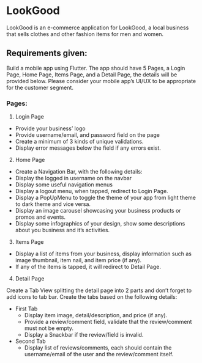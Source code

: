 # LookGood

LookGood is an e-commerce application for LookGood, a local business that sells clothes and other fashion items for men and women.

## Requirements given:
Build a mobile app using Flutter. The app should have 5 Pages, a Login Page, Home Page, Items Page, and a Detail Page, the details will be provided below. Please consider your mobile app’s UI/UX to be appropriate for the customer segment.

### Pages:
1.	Login Page
- Provide your business’ logo
- Provide username/email, and password field on the page 
- Create a minimum of 3 kinds of unique validations. 
-	Display error messages below the field if any errors exist.

2.	Home Page
-	Create a Navigation Bar, with the following details:
  -	Display the logged in username on the navbar
  -	Display some useful navigation menus
  -	Display a logout menu, when tapped, redirect to Login Page.
-	Display a PopUpMenu to toggle the theme of your app from light theme to dark theme and vice versa.
-	Display an image carousel showcasing your business products or promos and events.
-	Display some infographics of your design, show some descriptions about you business and it’s activities.

3.	Items Page
-	Display a list of items from your business, display information such as image thumbnail, item nail, and item price (if any).
-	If any of the items is tapped, it will redirect to Detail Page.

4.	Detail Page

Create a Tab View splitting the detail page into 2 parts and don’t forget to add icons to tab bar. Create the tabs based on the following details:
- First Tab
  -	Display item image, detail/description, and price (if any).
  -	Provide a review/comment field, validate that the review/comment must not be empty.
  -	Display a Snackbar if the review/field is invalid.
-	Second Tab
    -	Display list of reviews/comments, each should contain the username/email of the user and the review/comment itself.
